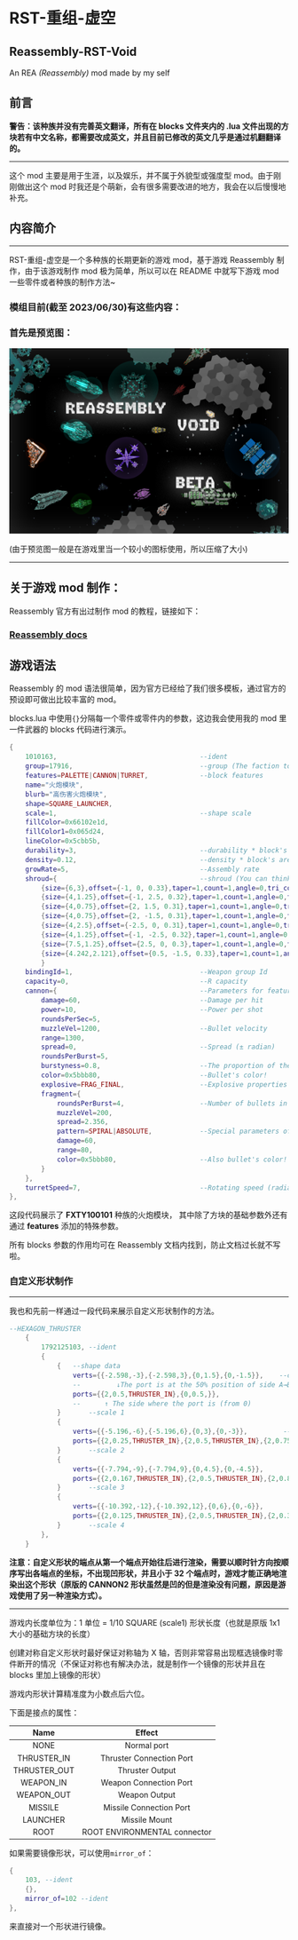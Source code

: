 # RST-重组-虚空

## Reassembly-RST-Void

An REA _(Reassembly)_ mod made by my self

## 前言

**警告：该种族并没有完善英文翻译，所有在 blocks 文件夹内的 .lua 文件出现的方块若有中文名称，都需要改成英文，并且目前已修改的英文几乎是通过机翻翻译的。**

---

这个 mod 主要是用于生涯，以及娱乐，并不属于外貌型或强度型 mod。由于刚刚做出这个 mod 时我还是个萌新，会有很多需要改进的地方，我会在以后慢慢地补充。

## 内容简介

---

RST-重组-虚空是一个多种族的长期更新的游戏 mod，基于游戏 Reassembly 制作，由于该游戏制作 mod 极为简单，所以可以在 README 中就写下游戏 mod 一些零件或者种族的制作方法~

### 模组目前(截至 2023/06/30)有这些内容：

### 首先是预览图：

![Preview](preview.png)

(由于预览图一般是在游戏里当一个较小的图标使用，所以压缩了大小)

---

## 关于游戏 mod 制作：

Reassembly 官方有出过制作 mod 的教程，链接如下：

### [ **Reassembly docs** ](http://www.anisopteragames.com/docs/ "Docs|REASSEMBLY")

## 游戏语法

Reassembly 的 mod 语法很简单，因为官方已经给了我们很多模板，通过官方的预设即可做出比较丰富的 mod。

blocks.lua 中使用`{}`分隔每一个零件或零件内的参数，这边我会使用我的 mod 里一件武器的 blocks 代码进行演示。

```lua
{
    1010163,                                    --ident
    group=17916,                                --group (The faction to which they belong)
    features=PALETTE|CANNON|TURRET,             --block features
    name="火炮模块",
    blurb="高伤害火炮模块",
    shape=SQUARE_LAUNCHER,
    scale=1,                                    --shape scale
    fillColor=0x66102e1d,
    fillColor1=0x065d24,
    lineColor=0x5cbb5b,
    durability=3,                               --durability * block's area = Health
    density=0.12,                               --density * block's area = weight
    growRate=5,                                 --Assembly rate
    shroud={                                    --shroud (You can think of it as an ornament)
        {size={6,3},offset={-1, 0, 0.33},taper=1,count=1,angle=0,tri_color_id=0,tri_color1_id=1,line_color_id=2,shape=SQUARE}
        {size={4,1.25},offset={-1, 2.5, 0.32},taper=1,count=1,angle=0,tri_color_id=0,tri_color1_id=1,line_color_id=2,shape=SQUARE}
        {size={4,0.75},offset={2, 1.5, 0.31},taper=1,count=1,angle=0,tri_color_id=0,tri_color1_id=1,line_color_id=2,shape=SQUARE}
        {size={4,0.75},offset={2, -1.5, 0.31},taper=1,count=1,angle=0,tri_color_id=0,tri_color1_id=1,line_color_id=2,shape=SQUARE}
        {size={4,2.5},offset={-2.5, 0, 0.31},taper=1,count=1,angle=0,tri_color_id=0,tri_color1_id=1,line_color_id=2,shape=SQUARE}
        {size={4,1.25},offset={-1, -2.5, 0.32},taper=1,count=1,angle=0,tri_color_id=0,tri_color1_id=1,line_color_id=2,shape=SQUARE}
        {size={7.5,1.25},offset={2.5, 0, 0.3},taper=1,count=1,angle=0,tri_color_id=0,tri_color1_id=1,line_color_id=2,shape=SQUARE}
        {size={4.242,2.121},offset={0.5, -1.5, 0.33},taper=1,count=1,angle=0.785,tri_color_id=0,tri_color1_id=1,line_color_id=2,shape=SQUARE}
        }
    bindingId=1,                                --Weapon group Id
    capacity=0,                                 --R capacity
    cannon={                                    --Parameters for features = CANNON
        damage=60,                              --Damage per hit
        power=10,                               --Power per shot
        roundsPerSec=5,
        muzzleVel=1200,                         --Bullet velocity
        range=1300,
        spread=0,                               --Spread (± radian)
        roundsPerBurst=5,
        burstyness=0.8,                         --The proportion of the cannon's rest time in a burst.
        color=0x5bbb80,                         --Bullet's color!
        explosive=FRAG_FINAL,                   --Explosive properties of the bullet
        fragment={
            roundsPerBurst=4,                   --Number of bullets in the fragment
            muzzleVel=200,
            spread=2.356,
            pattern=SPIRAL|ABSOLUTE,            --Special parameters of fragment
            damage=60,
            range=80,
            color=0x5bbb80,                     --Also bullet's color!
        }
    },
    turretSpeed=7,                              --Rotating speed (radian/s)
},
```

这段代码展示了 **FXTY100101** 种族的火炮模块， 其中除了方块的基础参数外还有通过 **features** 添加的特殊参数。

所有 blocks 参数的作用均可在 Reassembly 文档内找到，防止文档过长就不写啦。

### 自定义形状制作

---

我也和先前一样通过一段代码来展示自定义形状制作的方法。

```lua
--HEXAGON_THRUSTER
	{
        1792125103, --ident
        {
            {   --shape data
                verts={{-2.598,-3},{-2.598,3},{0,1.5},{0,-1.5}},    --coordinates of the end points
                --         ↓The port is at the 50% position of side A→B
                ports={{2,0.5,THRUSTER_IN},{0,0.5,}},
                --      ↑ The side where the port is (from 0)
            }       --scale 1
	        {
                verts={{-5.196,-6},{-5.196,6},{0,3},{0,-3}},         --  ↓port property
                ports={{2,0.25,THRUSTER_IN},{2,0.5,THRUSTER_IN},{2,0.75,THRUSTER_IN},{0,0.5,}}
            }       --scale 2
	        {
                verts={{-7.794,-9},{-7.794,9},{0,4.5},{0,-4.5}},
                ports={{2,0.167,THRUSTER_IN},{2,0.5,THRUSTER_IN},{2,0.875,THRUSTER_IN},{0,0.5,},}
            }       --scale 3
	        {
                verts={{-10.392,-12},{-10.392,12},{0,6},{0,-6}},
                ports={{2,0.125,THRUSTER_IN},{2,0.5,THRUSTER_IN},{2,0.375,THRUSTER_IN},{2,0.625,THRUSTER_IN},{2,0.875,THRUSTER_IN},{0,0.5,}}
            }       --scale 4
        },
	}
```

**注意：自定义形状的端点从第一个端点开始往后进行渲染，需要以顺时针方向按顺序写出各端点的坐标，不出现凹形状，并且小于 32 个端点时，游戏才能正确地渲染出这个形状（原版的 CANNON2 形状虽然是凹的但是渲染没有问题，原因是游戏使用了另一种渲染方式）。**

---

游戏内长度单位为：1 单位 = 1/10 SQUARE (scale1) 形状长度（也就是原版 1x1 大小的基础方块的长度）

创建对称自定义形状时最好保证对称轴为 X 轴，否则非常容易出现框选镜像时零件断开的情况（不保证对称也有解决办法，就是制作一个镜像的形状并且在 blocks 里加上镜像的形状）

游戏内形状计算精准度为小数点后六位。

下面是接点的属性：

|   **Name**   |          **Effect**          |
| :----------: | :--------------------------: |
|     NONE     |         Normal port          |
| THRUSTER_IN  |   Thruster Connection Port   |
| THRUSTER_OUT |       Thruster Output        |
|  WEAPON_IN   |    Weapon Connection Port    |
|  WEAPON_OUT  |        Weapon Output         |
|   MISSILE    |   Missile Connection Port    |
|   LAUNCHER   |        Missile Mount         |
|     ROOT     | ROOT ENVIRONMENTAL connector |

如果需要镜像形状，可以使用`mirror_of`：

```lua
{
    103, --ident
    {},
    mirror_of=102 --ident
},
```

来直接对一个形状进行镜像。

